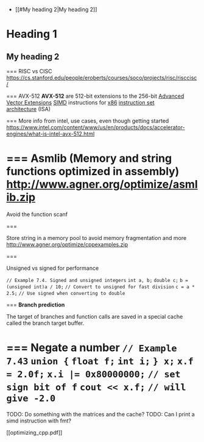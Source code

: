 
- [[#My heading 2|My heading 2]]

# Heading 1
## My heading 2

===
RISC vs CISC
https://cs.stanford.edu/people/eroberts/courses/soco/projects/risc/risccisc/

===
AVX-512
**AVX-512** are 512-bit extensions to the 256-bit [Advanced Vector Extensions](https://en.wikipedia.org/wiki/Advanced_Vector_Extensions "Advanced Vector Extensions") [SIMD](https://en.wikipedia.org/wiki/SIMD "SIMD") instructions for [x86](https://en.wikipedia.org/wiki/X86 "X86") [instruction set architecture](https://en.wikipedia.org/wiki/Instruction_set_architecture "Instruction set architecture") (ISA)

===
More info from intel, use cases, even though getting started
https://www.intel.com/content/www/us/en/products/docs/accelerator-engines/what-is-intel-avx-512.html

===
Asmlib (Memory and string functions optimized in assembly)
http://www.agner.org/optimize/asmlib.zip 
 ===
 
Avoid the function scanf

===

Store string in a memory pool to avoid memory fragmentation and more
http://www.agner.org/optimize/cppexamples.zip

===

Unsigned vs signed for performance

`// Example 7.4. Signed and unsigned integers`
`int a, b;`
`double c;`
`b = (unsigned int)a / 10;`
 `// Convert to unsigned for fast division`
`c = a * 2.5;`
 `// Use signed when converting to double`

===
**Branch prediction**

The target of branches and function calls are saved in a special cache called the branch
target buffer.

===
Negate a number
`// Example 7.43`
`union {`
`float f;`
`int i;`
`} x;`
`x.f = 2.0f;`
`x.i |= 0x80000000;`
 `// set sign bit of f`
`cout << x.f;`
 `// will give -2.0`
===

TODO: Do something with the matrices and the cache?
TODO: Can I print a simd instruction with fmt?

[[optimizing_cpp.pdf]]

